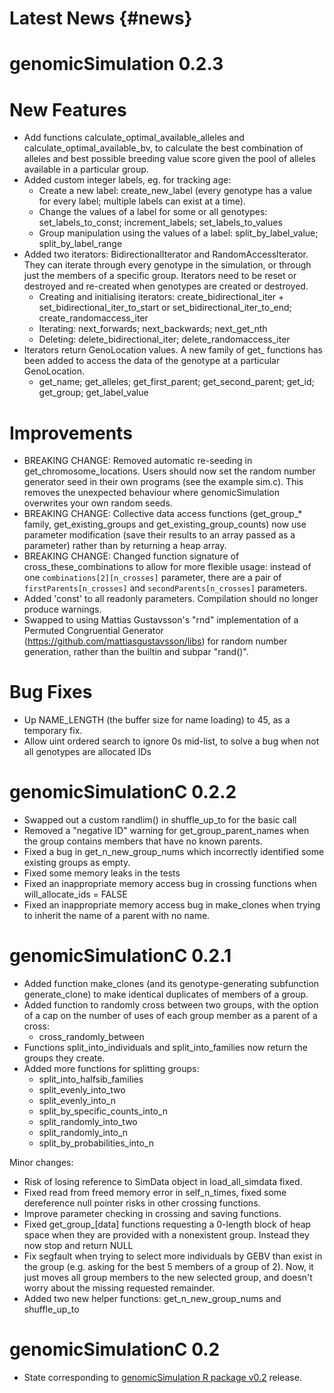 Latest News       {#news}
===========

# genomicSimulation 0.2.3

# New Features

- Add functions calculate_optimal_available_alleles and calculate_optimal_available_bv, to calculate the best combination of alleles and best possible breeding value score given the pool of alleles available in a particular group.
- Added custom integer labels, eg. for tracking age:
	- Create a new label: create_new_label (every genotype has a value for every label; multiple labels can exist at a time).
	- Change the values of a label for some or all genotypes: set_labels_to_const; increment_labels; set_labels_to_values
	- Group manipulation using the values of a label: split_by_label_value; split_by_label_range
- Added two iterators: BidirectionalIterator and RandomAccessIterator. They can iterate through every genotype in the simulation, or through just the members of a specific group. Iterators need to be reset or destroyed and re-created when genotypes are created or destroyed.
	- Creating and initialising iterators: create_bidirectional_iter + set_bidirectional_iter_to_start or set_bidirectional_iter_to_end;  create_randomaccess_iter
	- Iterating: next_forwards; next_backwards; next_get_nth
	- Deleting: delete_bidirectional_iter; delete_randomaccess_iter
- Iterators return GenoLocation values. A new family of get_ functions has been added to access the data of the genotype at a particular GenoLocation.
	- get_name; get_alleles; get_first_parent; get_second_parent; get_id; get_group; get_label_value
	
# Improvements 

- BREAKING CHANGE: Removed automatic re-seeding in get_chromosome_locations. Users should now set the random number generator seed in their own programs (see the example sim.c). This removes the unexpected behaviour where genomicSimulation overwrites your own random seeds.
- BREAKING CHANGE: Collective data access functions (get_group_\* family, get_existing_groups and get_existing_group_counts) now use parameter modification (save their results to an array passed as a parameter) rather than by returning a heap array.
- BREAKING CHANGE: Changed function signature of cross_these_combinations to allow for more flexible usage: instead of one `combinations[2][n_crosses]` parameter, there are a pair of `firstParents[n_crosses]` and `secondParents[n_crosses]` parameters.
- Added 'const' to all readonly parameters. Compilation should no longer produce warnings.
- Swapped to using Mattias Gustavsson's "rnd" implementation of a Permuted Congruential Generator (https://github.com/mattiasgustavsson/libs) for random number generation, rather than the builtin and subpar "rand()".

# Bug Fixes 

- Up NAME_LENGTH (the buffer size for name loading) to 45, as a temporary fix.
- Allow uint ordered search to ignore 0s mid-list, to solve a bug when not all genotypes are allocated IDs

# genomicSimulationC 0.2.2

- Swapped out a custom randlim() in shuffle_up_to for the basic call
- Removed a "negative ID" warning for get_group_parent_names when the group contains members that have no known parents.
- Fixed a bug in get_n_new_group_nums which incorrectly identified some existing groups as empty.
- Fixed some memory leaks in the tests
- Fixed an inappropriate memory access bug in crossing functions when will_allocate_ids = FALSE
- Fixed an inappropriate memory access bug in make_clones when trying to inherit the name of a parent with no name.

# genomicSimulationC 0.2.1

- Added function make_clones (and its genotype-generating subfunction generate_clone) to make identical duplicates of members of a group.
- Added function to randomly cross between two groups, with the option of a cap on the number of uses of each group member as a parent of a cross:
    - cross_randomly_between
- Functions split_into_individuals and split_into_families now return the groups they create.
- Added more functions for splitting groups:
    - split_into_halfsib_families
    - split_evenly_into_two
    - split_evenly_into_n
    - split_by_specific_counts_into_n
    - split_randomly_into_two
    - split_randomly_into_n
    - split_by_probabilities_into_n

Minor changes:

- Risk of losing reference to SimData object in load_all_simdata fixed.
- Fixed read from freed memory error in self_n_times, fixed some dereference null pointer risks in other crossing functions.
- Improve parameter checking in crossing and saving functions.
- Fixed get_group_[data] functions requesting a 0-length block of heap space when they are provided with a nonexistent group. Instead they now stop and return NULL
- Fix segfault when trying to select more individuals by GEBV than exist in the group (e.g. asking for the best 5 members of a group of 2). Now, it just moves all group members to the new selected group, and doesn't worry about the missing requested remainder.
- Added two new helper functions: get_n_new_group_nums and shuffle_up_to


# genomicSimulationC 0.2

- State corresponding to [genomicSimulation R package v0.2](https://github.com/vllrs/genomicSimulation/releases/tag/v0.2) release.